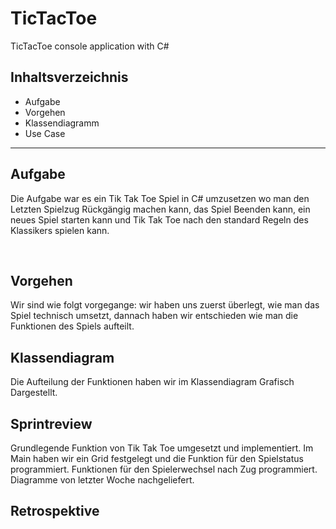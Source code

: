 # TicTacToe
TicTacToe console application with C#

## Inhaltsverzeichnis
* Aufgabe
* Vorgehen
* Klassendiagramm
* Use Case

----------------------------

## Aufgabe
Die Aufgabe war es ein Tik Tak Toe Spiel in C# umzusetzen wo man den Letzten Spielzug Rückgängig machen kann, das Spiel Beenden kann, ein neues Spiel starten kann und Tik Tak Toe nach den standard Regeln des Klassikers spielen kann.

<br>

## Vorgehen
Wir sind wie folgt vorgegange: wir haben uns zuerst überlegt, wie man das Spiel technisch umsetzt, dannach haben wir entschieden wie man die Funktionen des Spiels aufteilt. 

## Klassendiagram
Die Aufteilung der Funktionen haben wir im Klassendiagram Grafisch Dargestellt.


## Sprintreview
Grundlegende Funktion von Tik Tak Toe umgesetzt und implementiert. Im Main haben wir ein Grid festgelegt und die Funktion für den Spielstatus programmiert. Funktionen für den Spielerwechsel nach Zug programmiert. Diagramme von letzter Woche nachgeliefert. 

## Retrospektive
